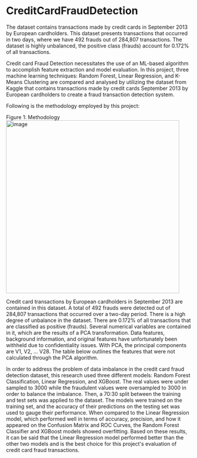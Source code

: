 # CreditCardFraudDetection
The dataset contains transactions made by credit cards in September 2013 by European cardholders. This dataset presents transactions that occurred in two days, where we have 492 frauds out of 284,807 transactions. The dataset is highly unbalanced, the positive class (frauds) account for 0.172% of all transactions.

Credit card Fraud Detection necessitates the use of an ML-based algorithm to accomplish feature extraction and model evaluation. In this project, three machine learning techniques: Random Forest, Linear Regression, and K-Means Clustering are compared and analysed by utilizing the dataset from Kaggle that contains transactions made by credit cards September 2013 by European cardholders to create a fraud transaction detection system.

Following is the methodology employed by this project:
 
Figure 1: Methodology
<img width="472" alt="image" src="https://github.com/pratik3336/CreditCardFraudDetection/assets/76115015/ac5e0712-ecbb-4a88-a55b-3f77a0543c49">


Credit card transactions by European cardholders in September 2013 are contained in this dataset. A total of 492 frauds were detected out of 284,807 transactions that occurred over a two-day period. There is a high degree of unbalance in the dataset. There are 0.172% of all transactions that are classified as positive (frauds). 
Several numerical variables are contained in it, which are the results of a PCA transformation. Data features, background information, and original features have unfortunately been withheld due to confidentiality issues. With PCA, the principal components are V1, V2, ... V28. The table below outlines the features that were not calculated through the PCA algorithm.


In order to address the problem of data imbalance in the credit card fraud detection dataset, this research used three different models: Random Forest Classification, Linear Regression, and XGBoost. The real values were under sampled to 3000 while the fraudulent values were oversampled to 3000 in order to balance the imbalance. Then, a 70:30 split between the training and test sets was applied to the dataset.
The models were trained on the training set, and the accuracy of their predictions on the testing set was used to gauge their performance. When compared to the Linear Regression model, which performed well in terms of accuracy, precision, and how it appeared on the Confusion Matrix and ROC Curves, the Random Forest Classifier and XGBoost models showed overfitting.
Based on these results, it can be said that the Linear Regression model performed better than the other two models and is the best choice for this project's evaluation of credit card fraud transactions.



